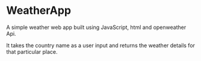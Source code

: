 # WeatherApp

A simple weather web app built using JavaScript, html and openweather Api.

It takes the country name as a user input and returns the weather details for that particular place.
